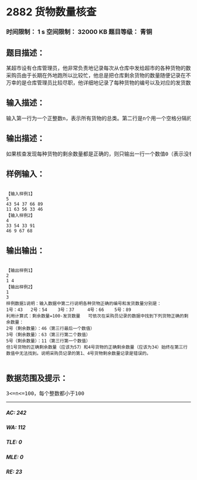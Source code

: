 # 2882 货物数量核查   
### 时间限制： 1 s     空间限制： 32000 KB     题目等级： 青铜  
## 题目描述：  

<pre>
某超市设有仓库管理员，他非常负责地记录每次从仓库中发给超市的各种货物的数量。仓库的货物由采购员从外面采购再存入仓库。采购员总会去仓库了解各种货物的剩余数量并记录，以便及时发现短缺的货物并马上去采购。
采购员由于长期在外地跑所以比较忙，他总是把仓库剩余货物的数量随便记录在不同的本子上。某天，采购员突然发现他用于记录货物数量某些本子找不到了，所幸他还大致记得那些本子上记录的货物剩余数量，但他无法确定哪些货物数量是正确，哪些是错误的。
万幸的是仓库管理员比较尽职，他详细地记录了每种货物的编号以及对应的发货数量。已知每种货物一开始总数都是100。现在希望根据仓库管理员记录的发货编号和发货数量（绝对正确）以及采购员记得的一些剩余数量，来核查到底哪些货物的剩余数量是错误的。由于问题比较复杂，请你帮忙编程解决这个问题。
</pre>
  
  
## 输入描述：  

<pre>
输入第一行为一个正整数n，表示所有货物的总类。第二行是n个用一个空格分隔的整数，依次表示仓库管理员记录的第1种货物，第2种货物，。。。，第n种货物的发货数量。第三行为采购员记录的n种货物的剩余数量（无法保证编号和数量是对应的，也无法知道到底哪种货物数量是正确的）。
</pre>
  
  
## 输出描述：  

<pre>
如果核查发现每种货物的剩余数量都是正确的，则只输出一行一个数值0（表示没有记录错误的货物），如果发现有x种货物剩余数量记录错误，则第一行输出整数x，表示一共发现有x种货物的剩余数量错误。第二行按编号从小到大的顺序依次输出剩余数量错误的货物编号，这个货物编号应该是按照仓库保管员记录的编号给出（每2个数值之间用一个空格分隔）。注意，如果仓库管理员记录的某2种货物发货数量相同，如果在采购员剩余数量中只找到1个数值匹配，则我们认为是编号大的货物剩余数量是错误的（详细可见样例数据2）。
</pre>
  
  
## 样例输入：  

<pre><code>
【输入样例1】
5
43 54 37 66 89
11 63 56 33 46
【输入样例2】
4
33 54 33 91
46 9 67 68
</code></pre>
  
  
## 输出输出：  

<pre><code>
【输出样例1】
2
1 4
【输出样例2】
1
3
样例数据1说明：输入数据中第二行说明各种货物正确的编号和发货数量分别是：
1号：43   2号：54    3号：37     4号：66    5号：89
利用计算式：剩余数量=100-发货数量   可依次在采购员记录的数据中找到下列货物正确的剩余数量：
2号（剩余数量）：46（第三行最后一个数值）
3号（剩余数量）：63（第三行第二个数值）
5号（剩余数量）：11（第三行第一个数值）
但1号货物的正确剩余数量（应该为57）和4号货物的正确剩余数量（应该为34）始终在第三行数值中无法找到。说明采购员记录的第1、4号货物剩余数量记录是错误的。
 
</code></pre>
  
  
## 数据范围及提示：  

<pre>
3<=n<=100，每个整数都小于100
</pre>
  
  
***  

##### AC: 242  
##### WA: 112  
##### TLE: 0  
##### MLE: 0  
##### RE: 23  
